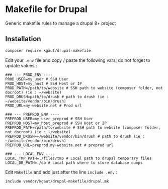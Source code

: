 # Makefile for Drupal
Generic makefile rules to manage a drupal 8+ project

## Installation
```bash
composer require kgaut/drupal-makefile
```

Edit your `.env` file and copy / paste the following vars, do not forget to update values  : 
```
### --- PROD_ENV ----
PROD_USER=my_user # SSH User 
PROD_HOST=my_host # SSH Host or IP
PROD_PATH=/path/to/website # SSH path to website (composer folder, not docroot) (ie : ~/website)
PROD_DRUSH=path/to/drush # path to drush (ie : ~/website/vendor/bin/drush)
PROD_URL=my-website.net # Prod url

### --- PREPROD_ENV ----
PREPROD_USER=my_user_preprod # SSH User 
PREPROD_HOST=my_host_preprod # SSH Host or IP
PREPROD_PATH=/path/to/website # SSH path to website (composer folder, not docroot) (ie : ~/website)
PREPROD_DRUSH=~/website/vendor/bin/drush # path to drush (ie : ~/website/vendor/bin/drush)
PREPROD_URL=preprod.my-website.net # preprod url

### --- LOCAL_ENV ----
LOCAL_TMP_PATH=./files/tmp # Local path to drupal temporary files
LOCAL_DB_PATH=./db # Local path where to store database dumps
```

Edit `Makefile` and add just after the line `include .env` : 

```
include vendor/kgaut/drupal-makefile/drupal.mk
```
